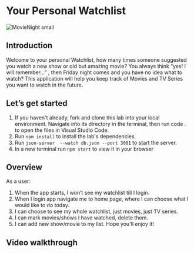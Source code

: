 # Your Personal Watchlist #
![MovieNight small](https://user-images.githubusercontent.com/88262913/156852259-2a032576-30e8-4433-9857-22f3bfebe0ca.jpg)

## Introduction ##
Welcome to your personal Watchlist, how many times someone suggested you watch a new show or old but amazing movie? You always think “yes! I will remember…” ,  then Friday night comes and you have no idea what to watch? This application will help you keep track of Movies and TV Series you want to watch in the future.
## Let’s get started ##
1.  If you haven't already, fork and clone this lab into your local environment. Navigate into its directory in the terminal, then run code . to open the files in Visual Studio Code.
2.  Run `npm install` to install the lab's dependencies.
3.  Run `json-server  --watch db.json --port 3001` to start the server.
4.  In a new terminal run `npm start` to view it in your browser

## Overview ##
As a user:
1.	When the app starts, I won’t see my watchlist till I login.
2.	When I login app navigate me to home page, where I can choose what I would like to do today.
3.	I can choose to see my whole watchlist, just movies, just TV series. 
4.	I can mark movies/shows I have watched, delete them.
5.	I can add new show/movie to my list.
Hope you'll enjoy it!

## Video walkthrough ##
